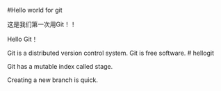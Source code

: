 #Hello world for git

这是我们第一次用Git！！

Hello Git！

Git is a distributed version control system.
Git is free software. # hellogit

Git has a mutable index called stage.

Creating a new branch is quick.